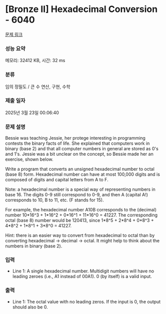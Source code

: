 # [Bronze II] Hexadecimal Conversion - 6040 

[문제 링크](https://www.acmicpc.net/problem/6040) 

### 성능 요약

메모리: 32412 KB, 시간: 32 ms

### 분류

임의 정밀도 / 큰 수 연산, 구현, 수학

### 제출 일자

2025년 3월 23일 00:06:40

### 문제 설명

<p>Bessie was teaching Jessie, her protege interesting in programming contests the binary facts of life. She explained that computers work in binary (base 2) and that all computer numbers in general are stored as 0's and 1's. Jessie was a bit unclear on the concept, so Bessie made her an exercise, shown below.</p>

<p>Write a program that converts an unsigned hexadecimal number to octal (base 8) form.  Hexadecimal number can have at most 100,000 digits and is composed of digits and capital letters from A to F.</p>

<p>Note: a hexadecimal number is a special way of representing numbers in base 16. The digits 0-9 still correspond to 0-9, and then A (capital A!) corresponds to 10, B to 11, etc. (F stands for 15).</p>

<p>For example, the hexadecimal number A10B corresponds to the (decimal) number 10*16^3 + 1*16^2 + 0*16^1 + 11*16^0 = 41227. The corresponding octal (base 8) number would be 120413, since 1*8^5 + 2*8^4 + 0*8^3 + 4*8^2 + 1*8^1 + 3*8^0 = 41227.</p>

<p>Hint: there is an easier way to convert from hexadecimal to octal than by converting hexadecimal -> decimal -> octal. It might help to think about the numbers in binary (base 2).</p>

### 입력 

 <ul>
	<li>Line 1: A single hexadecimal number. Multidigit numbers will have no leading zeroes (i.e., A1 instead of 00A1). 0 (by itself) is a valid input.</li>
</ul>

<p> </p>

### 출력 

 <ul>
	<li>Line 1: The octal value with no leading zeros.  If the input is 0, the output should also be 0.</li>
</ul>

<p> </p>

